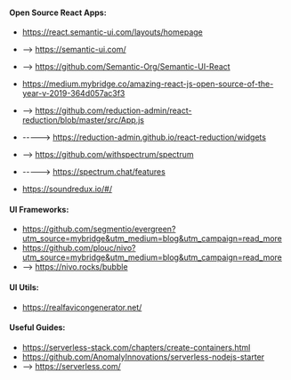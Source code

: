 #### Open Source React Apps:
* https://react.semantic-ui.com/layouts/homepage
* --> https://semantic-ui.com/
* --> https://github.com/Semantic-Org/Semantic-UI-React
* https://medium.mybridge.co/amazing-react-js-open-source-of-the-year-v-2019-364d057ac3f3
* --> https://github.com/reduction-admin/react-reduction/blob/master/src/App.js
* -----> https://reduction-admin.github.io/react-reduction/widgets
* --> https://github.com/withspectrum/spectrum
* -----> https://spectrum.chat/features

* https://soundredux.io/#/


#### UI Frameworks:
* https://github.com/segmentio/evergreen?utm_source=mybridge&utm_medium=blog&utm_campaign=read_more
* https://github.com/plouc/nivo?utm_source=mybridge&utm_medium=blog&utm_campaign=read_more
* --> https://nivo.rocks/bubble



#### UI Utils:
* https://realfavicongenerator.net/


#### Useful Guides:
* https://serverless-stack.com/chapters/create-containers.html
* https://github.com/AnomalyInnovations/serverless-nodejs-starter
* --> https://serverless.com/

